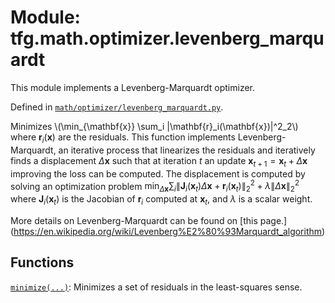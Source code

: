 <div itemscope itemtype="http://developers.google.com/ReferenceObject">
<meta itemprop="name" content="tfg.math.optimizer.levenberg_marquardt" />
<meta itemprop="path" content="Stable" />
</div>

# Module: tfg.math.optimizer.levenberg_marquardt

This module implements a Levenberg-Marquardt optimizer.



Defined in [`math/optimizer/levenberg_marquardt.py`](https://github.com/tensorflow/graphics/blob/master/tensorflow_graphics/math/optimizer/levenberg_marquardt.py).

<!-- Placeholder for "Used in" -->

Minimizes \\(\min_{\mathbf{x}} \sum_i \|\mathbf{r}_i(\mathbf{x})\|^2_2\\) where
$\mathbf{r}_i(\mathbf{x})$
are the residuals. This function implements Levenberg-Marquardt, an iterative
process that linearizes the residuals and iteratively finds a displacement
$\Delta \mathbf{x}$ such that at iteration $t$ an update
$\mathbf{x}_{t+1} = \mathbf{x}_{t} + \Delta \mathbf{x}$ improving the
loss can be computed. The displacement is computed by solving an optimization
problem
$\min_{\Delta \mathbf{x}} \sum_i
\|\mathbf{J}_i(\mathbf{x}_{t})\Delta\mathbf{x} +
\mathbf{r}_i(\mathbf{x}_t)\|^2_2 + \lambda\|\Delta \mathbf{x} \|_2^2$ where
$\mathbf{J}_i(\mathbf{x}_{t})$ is the Jacobian of $\mathbf{r}_i$ computed at
$\mathbf{x}_t$, and $\lambda$ is a scalar weight.

More details on Levenberg-Marquardt can be found on [this page.]
(https://en.wikipedia.org/wiki/Levenberg%E2%80%93Marquardt_algorithm)

## Functions

[`minimize(...)`](../../../tfg/math/optimizer/levenberg_marquardt/minimize.md): Minimizes a set of residuals in the least-squares sense.

